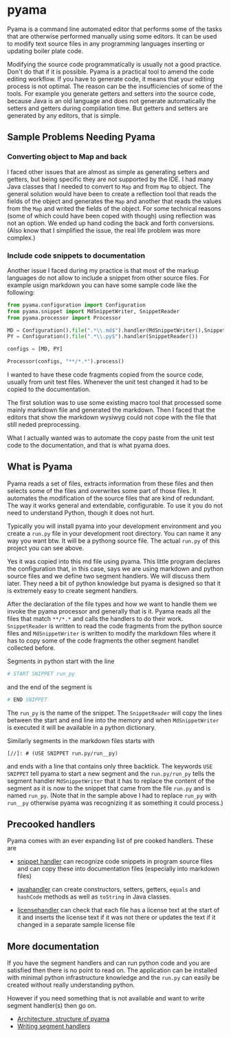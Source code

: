 # pyama

Pyama is a command line automated editor that performs some of the tasks that are
otherwise performed manually using some editors. It can be used to modify text
source files in any programming languages inserting or updating boiler plate code.

Modifying the source code programmatically is usually not a good practice. Don't do
that if it is possible. Pyama is a practical tool to amend the code editing workflow.
If you have to generate code, it means that your editing process is not optimal.
The reason can be the insufficiencies of some of the tools. For example you generate
getters and setters into the source code, because Java is an old language and does not
generate automatically the setters and getters during compilation time. But getters and
setters are generated by any editors, that is simple.

## Sample Problems Needing Pyama

### Converting object to Map and back

I faced other issues that are almost as simple as generating setters and getters, but being
specific they are not supported by the IDE. I had many Java classes that I needed to
convert to `Map` and from `Map` to object. The general solution would have been to 
create a reflection tool that reads the fields of the object and generates the `Map`
and another that reads the values from the `Map` and writed the fields of the object.
For some technical reasons (some of which could have been coped with though) using
reflection was not an option. We ended up hand coding the back and forth conversions.
(Also know that I simplified the issue, the real life problem was more complex.) 


### Include code snippets to documentation

Another issue I faced during my practice is that most of the markup languages do not
allow to include a snippet from other source files. For example usign markdown
you can have some sample code like the following:

[//]: # (USE SNIPPET run.py/run_py)
```python
from pyama.configuration import Configuration
from pyama.snippet import MdSnippetWriter, SnippetReader
from pyama.processor import Processor

MD = Configuration().file(".*\\.md$").handler(MdSnippetWriter(),SnippetReader())
PY = Configuration().file(".*\\.py$").handler(SnippetReader())

configs = [MD, PY]

Processor(configs, "**/*.*").process()
``` 

I wanted to have these code fragments copied from the source code, usually from
unit test files. Whenever the unit test changed it had to be copied to the documentation.

The first solution was to use some existing macro tool that processed some mainly
markdown file and generated the markdown. Then I faced that the editors that show the
markdown wysiwyg could not cope with the file that still neded preprocessing.

What I actually wanted was to automate the copy paste from the unit test code to the
documentation, and that is what pyama does.

## What is Pyama

Pyama reads a set of files, extracts information from these files and then selects some
of the files and overwrites some part of those files. It automates the modification of
the source files that are kind of redundant. The way it works general and extendable,
configurable. To use it you do not need to understand Python, though it does not hurt.

Typically you will install pyama into your development environment and you create a `run.py`
file in your development root directory. You can name it any way you want btw. It will
be a pythong source file. The actual `run.py` of this project you can see above.

Yes it was copied into this md file using pyama. This little program declares the
configuration that, in this case, says we are using markdown and python source files and
we define two segment handlers. We will discuss them later. They need a bit of python
knowledge but pyama is designed so that it is extremely easy to create segment handlers.

After the declaration of the file types and how we want to handle them we invoke the
pyama processor and generally that is it. Pyama reads all the files that match `**/*.*`
and calls the handlers to do their work. `SnippetReader` is written to read the
code fragments from the python source files and `MdSnippetWriter` is written
to modify the markdown files where it has to copy some of the code fragments
the other segment handlet collected before.

Segments in python start with the line

```python
# START SNIPPET run_py
``` 

and the end of the segment is

```python
# END SNIPPET
```

The `run_py` is the name of the snippet. The `SnippetReader` will copy the lines between
the start and end line into the memory and when `MdSnippetWriter` is executed it will
be available in a python dictionary.

Similarly segments in the markdown files starts with 


```
[//]: # (USE SNIPPET run.py/run__py)
```

and ends with a line that contains only three backtick. The keywords `USE SNIPPET` tell
pyama to start a new segment and the `run.py/run_py` tells the segment handler
`MdSnippetWriter` that it has to replace the content of the segment as it is now
to the snippet that came from the file `run.py` and is named `run_py`. (Note that in the
sample above I had to replace `run_py` with `run__py` otherwise pyama was recognizing
it as something it could process.)

## Precooked handlers

Pyama comes with an ever expanding list of pre cooked handlers. These are

* [snippet handler](./doc/snippet.md) can recognize code snippets in program source files
and can copy these into documentation files (especially into markdown files) 

* [javahandler](./doc/javahandler.md) can create constructors, setters, getters, `equals`
and `hashCode` methods as well as `toString` in Java classes.

* [licensehandler](./doc/licensehandler.md) can check that each file has a license text
at the start of it and inserts the license text if it was not there or updates the text
if it changed in a separate sample license file

## More documentation

If you have the segment handlers and can run python code and you are satisfied then 
there is no point to read on. The application can be installed with minimal python
infrastructure knowledge and the `run.py` can easily be created without really
understanding python.

However if you need something that is not available and want to write segment handler(s)
then go on.

* [Architecture, structure of pyama](./doc/architecture.md)
* [Writing segment handlers](./doc/segmenthandlers.md)